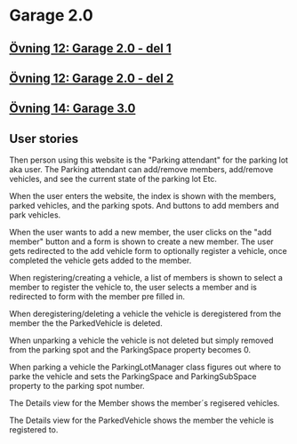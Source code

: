 # Garage 2.0

## [Övning 12: Garage 2.0 - del 1](/Övning12_Garage2_del1.pdf)

## [Övning 12: Garage 2.0 - del 2](/Övning12_Garage2_del2.pdf)

## [Övning 14: Garage 3.0](/Övning14_Garage3.0.pdf)

## User stories

Then person using this website is the "Parking attendant" for the parking lot aka user.
The Parking attendant can add/remove members, add/remove vehicles, and see the current state of the parking lot Etc.

When the user enters the website, the index is shown with the members, parked vehicles, and the parking spots. And buttons to add members and park vehicles.

When the user wants to add a new member, the user clicks on the "add member" button and a form is shown to create a new member.
The user gets redirected to the add vehicle form to optionally register a vehicle, once completed the vehicle gets added to the member.

When registering/creating a vehicle, a list of members is shown to select a member to register the vehicle to, the user selects a member and is redirected to form with the member pre filled in.

When deregistering/deleting a vehicle the vehicle is deregistered from the member the the ParkedVehicle is deleted.

When unparking a vehicle the vehicle is not deleted but simply removed from the parking spot and the ParkingSpace property becomes 0.

When parking a vehicle the ParkingLotManager class figures out where to parke the vehicle and sets the ParkingSpace and ParkingSubSpace property to the parking spot number.

The Details view for the Member shows the member´s regisered vehicles.

The Details view for the ParkedVehicle shows the member the vehicle is registered to.

